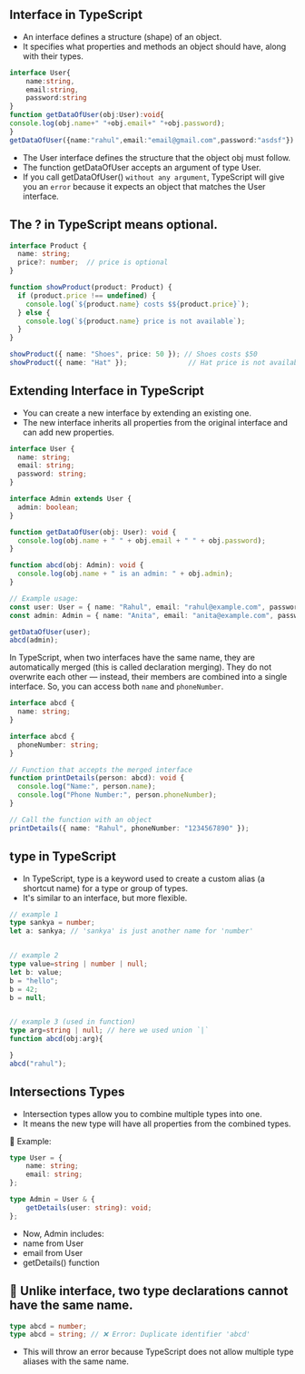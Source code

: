 ## Interface in TypeScript
- An interface defines a structure (shape) of an object.
- It specifies what properties and methods an object should have, along with their types.
```ts
interface User{
    name:string,
    email:string,
    password:string
}
function getDataOfUser(obj:User):void{
console.log(obj.name+" "+obj.email+" "+obj.password);
}
getDataOfUser({name:"rahul",email:"email@gmail.com",password:"asdsf"})
```
- The User interface defines the structure that the object obj must follow.
- The function getDataOfUser accepts an argument of type User.
- If you call getDataOfUser() `without any argument`, TypeScript will give you an `error` because it expects an object that matches the User interface.


## The ? in TypeScript means optional.
```ts
interface Product {
  name: string;
  price?: number;  // price is optional
}

function showProduct(product: Product) {
  if (product.price !== undefined) {
    console.log(`${product.name} costs $${product.price}`);
  } else {
    console.log(`${product.name} price is not available`);
  }
}

showProduct({ name: "Shoes", price: 50 }); // Shoes costs $50
showProduct({ name: "Hat" });               // Hat price is not available
```

## Extending Interface in TypeScript
- You can create a new interface by extending an existing one.
- The new interface inherits all properties from the original interface and can add new properties.
```ts
interface User {
  name: string;
  email: string;
  password: string;
}

interface Admin extends User {
  admin: boolean;
}

function getDataOfUser(obj: User): void {
  console.log(obj.name + " " + obj.email + " " + obj.password);
}

function abcd(obj: Admin): void {
  console.log(obj.name + " is an admin: " + obj.admin);
}

// Example usage:
const user: User = { name: "Rahul", email: "rahul@example.com", password: "12345" };
const admin: Admin = { name: "Anita", email: "anita@example.com", password: "abcde", admin: true };

getDataOfUser(user);
abcd(admin);
```

In TypeScript, when two interfaces have the same name, they are automatically merged (this is called declaration merging).
They do not overwrite each other — instead, their members are combined into a single interface. So, you can access both `name` and `phoneNumber`.
```ts
interface abcd {
  name: string;
}

interface abcd {
  phoneNumber: string;
}

// Function that accepts the merged interface
function printDetails(person: abcd): void {
  console.log("Name:", person.name);
  console.log("Phone Number:", person.phoneNumber);
}

// Call the function with an object
printDetails({ name: "Rahul", phoneNumber: "1234567890" });
```


## type in TypeScript
- In TypeScript, type is a keyword used to create a custom alias (a shortcut name) for a type or group of types.
- It's similar to an interface, but more flexible.

```ts
// example 1
type sankya = number;
let a: sankya; // 'sankya' is just another name for 'number'


// example 2
type value=string | number | null;
let b: value;
b = "hello";
b = 42;
b = null;


// example 3 (used in function)
type arg=string | null; // here we used union `|`
function abcd(obj:arg){

}
abcd("rahul");

```

## Intersections Types

- Intersection types allow you to combine multiple types into one.
- It means the new type will have all properties from the combined types.

🔷 Example:
```ts
type User = {
    name: string;
    email: string;
};

type Admin = User & {
    getDetails(user: string): void;
};
```
- Now, Admin includes:
- name from User
- email from User
- getDetails() function


## 🔴 Unlike interface, two type declarations cannot have the same name.
```ts
type abcd = number;
type abcd = string; // ❌ Error: Duplicate identifier 'abcd'
```
- This will throw an error because TypeScript does not allow multiple type aliases with the same name.











